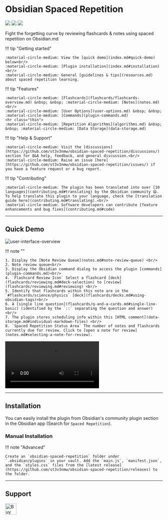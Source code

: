 # Obsidian Spaced Repetition

<img src="https://img.shields.io/github/downloads/st3v3nmw/obsidian-spaced-repetition/total" /> <img src="https://img.shields.io/github/downloads/st3v3nmw/obsidian-spaced-repetition/latest/total?style=flat-square" /> <img src="https://img.shields.io/github/manifest-json/v/st3v3nmw/obsidian-spaced-repetition?style=flat-square" />

Fight the forgetting curve by reviewing flashcards & notes using spaced repetition on Obsidian.md

<div class="grid" markdown>

!!! tip "Getting started"

    :material-circle-medium: View the [quick demo](index.md#quick-demo) below<br/>
    :material-circle-medium: [Plugin installation](index.md#installation)<br/>
    :material-circle-medium: General [guidelines & tips](resources.md) about spaced repetition learning.

!!! tip "Features"

    :material-circle-medium: [Flashcards](flashcards/flashcards-overview.md) &nbsp; &nbsp; :material-circle-medium: [Notes](notes.md) <br/>
    :material-circle-medium: [User Options](user-options.md) &nbsp; &nbsp; :material-circle-medium: [Commands](plugin-commands.md)
    <hr class="thin">
    :material-circle-medium: [Repetition Algorithms](algorithms.md) &nbsp; &nbsp; :material-circle-medium: [Data Storage](data-storage.md)

!!! tip "Help & Support"

    :material-circle-medium: Visit the [discussions](https://github.com/st3v3nmw/obsidian-spaced-repetition/discussions/) section for Q&A help, feedback, and general discussion.<br/>
    :material-circle-medium: Raise an issue [here](https://github.com/st3v3nmw/obsidian-spaced-repetition/issues/) if you have a feature request or a bug report.

!!! tip "Contributing"

    :material-circle-medium: The plugin has been translated into over [10 languages](contributing.md#translating) by the Obsidian community 😄. To help translate this plugin to your language, check the [translation guide here](contributing.md#translating).<br/>
    :material-circle-medium: Software developers can contribute [feature enhancements and bug fixes](contributing.md#code)

</div>

---

## Quick Demo

![user-interface-overview](https://github.com/user-attachments/assets/977bab30-cc5e-4b5c-849e-3881d82b3f8e)

!!! note ""

    1. Display the [Note Review Queue](notes.md#note-review-queue) <br/>
    2. Note review queue<br/>
    3. Display the Obsidian command dialog to access the plugin [commands](plugin-commands.md)<br/>
    4. `Flashcard Review Icon` Select a flashcard [deck](flashcards/reviewing.md#deck-selection) to [review](flashcards/reviewing.md#reviewing) <br/>
    5. Identify that flashcards within this note are in the `#flashcards/science/physics` [deck](flashcards/decks.md#using-obsidian-tags)<br/>
    6. A [single line question](flashcards/q-and-a-cards.md#single-line-basic) (identified by the `::` separating the question and answer)<br/>
    7. The plugin stores scheduling info within this [HTML comment](data-storage.md#individual-markdown-files) <br/>
    8. `Spaced Repetition Status Area` The number of notes and flashcards currently due for review. Click to [open a note for review](notes.md#selecting-a-note-for-review).

<video controls>
  <source src="https://user-images.githubusercontent.com/43380836/115256965-5d455f00-a138-11eb-988f-27ba29f328a0.mp4" type="video/mp4">
</video>

---

## Installation

You can easily install the plugin from Obsidian's community plugin section in the Obsidian app (Search for `Spaced Repetition`).

### Manual Installation

!!! note "Advanced"

    Create an `obsidian-spaced-repetition` folder under `.obsidian/plugins` in your vault. Add the `main.js`, `manifest.json`, and the `styles.css` files from the [latest release](https://github.com/st3v3nmw/obsidian-spaced-repetition/releases) to the folder.

---

## Support

<a href='https://ko-fi.com/M4M44DEN6' target='_blank'><img height='36' style='border:0px;height:36px;' src='https://cdn.ko-fi.com/cdn/kofi3.png?v=2' border='0' alt='Buy Me a Coffee at ko-fi.com' /></a>
